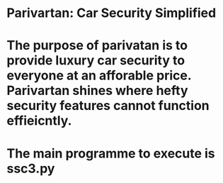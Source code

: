 # Parivartan: Car Security Simplified
# The purpose of parivatan is to provide luxury car security to everyone at an afforable price. Parivartan shines where hefty security features cannot function effieicntly. 
# The main programme to execute is ssc3.py
